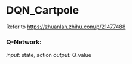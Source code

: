 DQN_Cartpole
==============================
Refer to https://zhuanlan.zhihu.com/p/21477488

### Q-Network:  
*input:* state, action
*output:* Q_value
